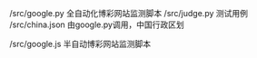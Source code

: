 /src/google.py 全自动化博彩网站监测脚本
/src/judge.py 测试用例
/src/china.json 由google.py调用，中国行政区划


/src/google.js 半自动博彩网站监测脚本